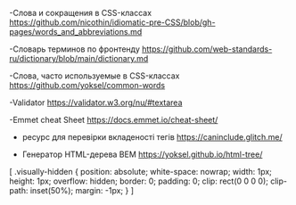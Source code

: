 -Слова и сокращения в CSS-классах https://github.com/nicothin/idiomatic-pre-CSS/blob/gh-pages/words_and_abbreviations.md

-Словарь терминов по фронтенду https://github.com/web-standards-ru/dictionary/blob/main/dictionary.md

-Слова, часто используемые в CSS-классах https://github.com/yoksel/common-words

-Validator https://validator.w3.org/nu/#textarea

-Emmet cheat Sheet https://docs.emmet.io/cheat-sheet/

- ресурс для перевірки вкладеності тегів https://caninclude.glitch.me/

- Генератор HTML-дерева BEM https://yoksel.github.io/html-tree/

[
.visually-hidden {
	position: absolute;
	white-space: nowrap;
	width: 1px;
	height: 1px;
	overflow: hidden;
	border: 0;
	padding: 0;
	clip: rect(0 0 0 0);
	clip-path: inset(50%);
	margin: -1px;
}
]
